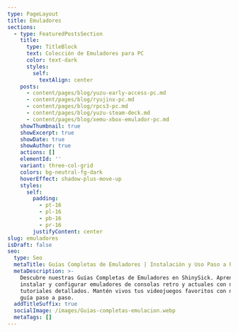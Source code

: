 ```yaml
---
type: PageLayout
title: Emuladores
sections:
  - type: FeaturedPostsSection
    title:
      type: TitleBlock
      text: Colección de Emuladores para PC
      color: text-dark
      styles:
        self:
          textAlign: center
    posts:
      - content/pages/blog/yuzu-early-access-pc.md
      - content/pages/blog/ryujinx-pc.md
      - content/pages/blog/rpcs3-pc.md
      - content/pages/blog/yuzu-steam-deck.md
      - content/pages/blog/xemu-xbox-emulador-pc.md
    showThumbnail: true
    showExcerpt: true
    showDate: true
    showAuthor: true
    actions: []
    elementId: ''
    variant: three-col-grid
    colors: bg-neutral-fg-dark
    hoverEffect: shadow-plus-move-up
    styles:
      self:
        padding:
          - pt-16
          - pl-16
          - pb-16
          - pr-16
        justifyContent: center
slug: emuladores
isDraft: false
seo:
  type: Seo
  metaTitle: Guías Completas de Emuladores | Instalación y Uso Paso a Paso
  metaDescription: >-
    Descubre nuestras Guías Completas de Emuladores en ShinySick. Aprende a
    instalar y configurar emuladores de consolas retro y actuales con nuestros
    tutoriales detallados. Mantén vivos tus videojuegos favoritos con nuestra
    guía paso a paso.
  addTitleSuffix: true
  socialImage: /images/Guias-completas-emulacion.webp
  metaTags: []
---
```

